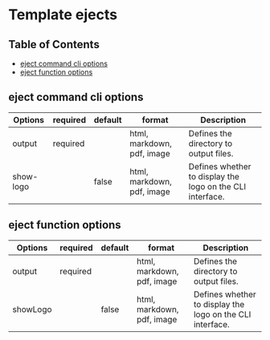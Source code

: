 # Template ejects

## Table of Contents <!-- omit in toc -->

- [eject command cli options](#eject-command-cli-options)
- [eject function options](#eject-function-options)

## eject command cli options

| Options   | required | default | format                     | Description                                               |
| --------- | -------- | ------- | -------------------------- | --------------------------------------------------------- |
| output    | required |         | html, markdown, pdf, image | Defines the directory to output files.                    |
| show-logo |          | false   | html, markdown, pdf, image | Defines whether to display the logo on the CLI interface. |

## eject function options

| Options  | required | default | format                     | Description                                               |
| -------- | -------- | ------- | -------------------------- | --------------------------------------------------------- |
| output   | required |         | html, markdown, pdf, image | Defines the directory to output files.                    |
| showLogo |          | false   | html, markdown, pdf, image | Defines whether to display the logo on the CLI interface. |
